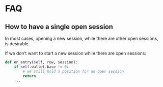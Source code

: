 # FAQ

## How to have a single open session

In most cases, opening a new session, while there are other open sessions, is desirable.

If we don't want to start a new session while there are open sessions:
```python
def on_entry(self, row, session):
    if self.wallet.base != 0:
        # we still hold a position for an open session
        return
    ...
```
